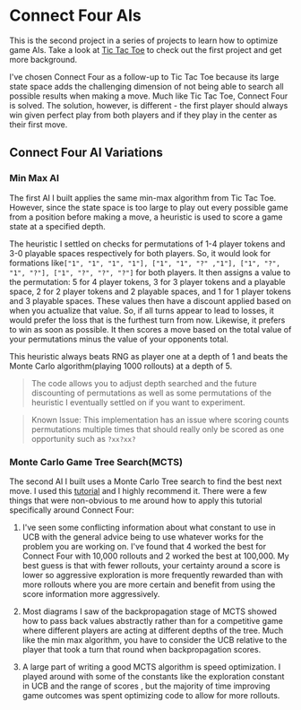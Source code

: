 # Connect Four AIs
This is the second project in a series of projects to learn how to optimize game AIs. Take a look at  [Tic Tac Toe](https://github.com/eyusti/tic_tac_toe) to check out the first project and get more background.

I've chosen Connect Four as a follow-up to Tic Tac Toe because its large state space adds the challenging dimension of not being able to search all possible results when making a move. Much like Tic Tac Toe, Connect Four is solved. The solution, however, is different - the first player should always win given perfect play from both players and if they play in the center as their first move.

## Connect Four AI Variations

### Min Max AI
The first AI I built applies the same min-max algorithm from Tic Tac Toe. However, since the state space is too large to play out every possible game from a position before making a move, a heuristic is used to score a game state at a specified depth. 

The heuristic I settled on checks for permutations of 1-4 player tokens and 3-0 playable spaces respectively for both players. So, it would look for formations like`["1", "1", "1", "1"], ["1", "1", "?" ,"1"], ["1", "?", "1", "?"], ["1", "?", "?", "?"]` for both players. It then assigns a value to the permutation: 5 for 4 player tokens, 3 for 3 player tokens and a playable space, 2 for 2 player tokens and 2 playable spaces, and 1 for 1 player tokens and 3 playable spaces. These values then have a discount applied based on when you actualize that value. So, if all turns appear to lead to losses, it would prefer the loss that is the furthest turn from now. Likewise, it prefers to win as soon as possible. It then scores a move based on the total value of your permutations minus the value of your opponents total. 

This heuristic always beats RNG as player one at a depth of 1 and beats the Monte Carlo algorithm(playing 1000 rollouts) at a depth of 5.

> The code allows you to adjust depth searched and the future discounting of permutations as well as some permutations of the heuristic I eventually settled on if you want to experiment.

> Known Issue: This implementation has an issue where scoring counts permutations multiple times that should really only be scored as one opportunity such as `?xx?xx?`

### Monte Carlo Game Tree Search(MCTS)
The second AI I built uses a Monte Carlo Tree search to find the best next move. I used this [tutorial](https://int8.io/monte-carlo-tree-search-beginners-guide/) and I highly recommend it. There were a few things that were non-obvious to me around how to apply this tutorial specifically around Connect Four:

1. I've seen some conflicting information about what constant to use in UCB with the general advice being to use whatever works for the problem you are working on. I've found that 4 worked the best for Connect Four with 10,000 rollouts and 2 worked the best at 100,000. My best guess is that with fewer rollouts, your certainty around a score is lower so aggressive exploration is more frequently rewarded than with more rollouts where you are more certain and benefit from using the score information more aggressively. 

2. Most diagrams I saw of the backpropagation stage of MCTS showed how to pass back values abstractly rather than for a competitive game where different players are acting at different depths of the tree. Much like the min max algorithm, you have to consider the UCB relative to the player that took a turn that round when backpropagation scores.

3. A large part of writing a good MCTS algorithm is speed optimization. I played around with some of the constants like the exploration constant in UCB and the range of scores , but the majority of time improving game outcomes was spent optimizing code to allow for more rollouts.

